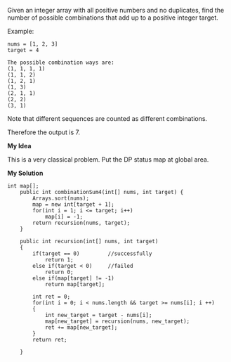 Given an integer array with all positive numbers and no duplicates, find the number of possible combinations that add up to a positive integer target.

Example:
```
nums = [1, 2, 3]
target = 4

The possible combination ways are:
(1, 1, 1, 1)
(1, 1, 2)
(1, 2, 1)
(1, 3)
(2, 1, 1)
(2, 2)
(3, 1)
```
Note that different sequences are counted as different combinations.

Therefore the output is 7.

__My Idea__

This is a very classical problem. Put the DP status map at global area.


__My Solution__
```
int map[];
    public int combinationSum4(int[] nums, int target) {
        Arrays.sort(nums);
        map = new int[target + 1];
        for(int i = 1; i <= target; i++)
            map[i] = -1;
        return recursion(nums, target);
    }
    
    public int recursion(int[] nums, int target)
    {
        if(target == 0)         //successfully
            return 1;
        else if(target < 0)     //failed
            return 0;
        else if(map[target] != -1)
            return map[target];
            
        int ret = 0;
        for(int i = 0; i < nums.length && target >= nums[i]; i ++)
        {
            int new_target = target - nums[i];
            map[new_target] = recursion(nums, new_target);
            ret += map[new_target];
        }
        return ret;
        
    }
```
